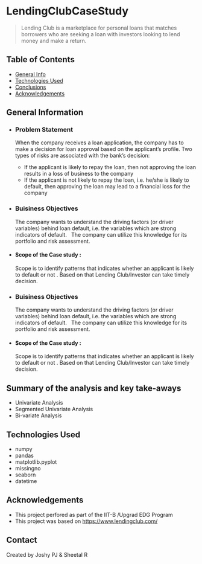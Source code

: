 # LendingClubCaseStudy

> Lending Club is a marketplace for personal loans that matches borrowers who are seeking a loan with investors looking to lend money and make a return. 

## Table of Contents
* [General Info](#general-information)
* [Technologies Used](#technologies-used)
* [Conclusions](#conclusions)
* [Acknowledgements](#acknowledgements)


<!-- You can include any other section that is pertinent to your problem -->

## General Information
* ### Problem Statement
    When the company receives a loan application, the company has to make a decision for loan approval based on the applicant’s profile. 
    Two types of risks are   associated with the bank’s decision:
    - If the applicant is likely to repay the loan, then not approving the loan results in a loss of business to the company
    - If the applicant is not likely to repay the loan, i.e. he/she is likely to default, then approving the loan may lead to a financial loss for the company
   
 * ### Buisiness Objectives
   The company wants to understand the driving factors (or driver variables) behind loan default, i.e. the variables which are strong indicators of default.  
   The company can utilize this knowledge for its portfolio and risk assessment. 

 * #### Scope of the Case study : 
   Scope is to identify patterns that indicates whether an applicant is likely to default or not . Based on that Lending Club/Investor can take timely decision.

 * ### Buisiness Objectives
   The company wants to understand the driving factors (or driver variables) behind loan default, i.e. the variables which are strong indicators of default.  
   The   company can utilize this knowledge for its portfolio and risk assessment. 

 * #### Scope of the Case study : 
   Scope is to identify patterns that indicates whether an applicant is likely to default or not . Based on that Lending Club/Investor can take timely decision.

<!-- You don't have to answer all the questions - just the ones relevant to your project. -->

## Summary of the analysis and key take-aways
- Univariate Analysis
- Segmented Univariate Analysis
- Bi-variate Analysis


<!-- You don't have to answer all the questions - just the ones relevant to your project. -->


## Technologies Used
- numpy
- pandas 
- matplotlib.pyplot
- missingno
- seaborn
- datetime 


## Acknowledgements
- This project perfored as part of the IIT-B /Upgrad EDG Program
- This project was based on https://www.lendingclub.com/


## Contact
Created by Joshy PJ & Sheetal R


<!-- Optional -->
<!-- ## License -->
<!-- This project is open source and available under the [... License](). -->

<!-- You don't have to include all sections - just the one's relevant to your project -->
